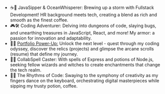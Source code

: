 * ☕🌊 JavaSipper & OceanWhisperer: Brewing up a storm with Fullstack Development! HR background meets tech, creating a blend as rich and smooth as the finest coffee.
* 🎮🛠 Coding Adventurer: Delving into dungeons of code, slaying bugs, and unearthing treasures in JavaScript, React, and more! My armor: a passion for innovation and adaptability.
* 🚀🔗 [Portfolio Power-Up:](https://kuxaportfolio.netlify.app/) Unlock the next level - quest through my coding odyssey, discover the relics (projects) and glimpse the arcane scrolls (resume) that define my journey.
* 🤝🌟 CollabSpell Caster: With spells of Express and potions of Node.js, seeking fellow wizards and witches to create enchantments that change the tech realm.
* 🎵💡 The Rhythms of Code: Swaying to the symphony of creativity as my fingers dance on the keyboard, orchestrating digital masterpieces while sipping my trusty potion, coffee.

